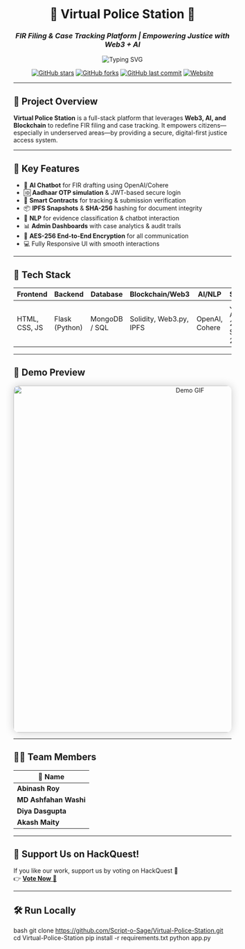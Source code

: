 <div align="center">

<h1>
  🚨 Virtual Police Station 🚓  
</h1>
<h3>
  <i>FIR Filing & Case Tracking Platform | Empowering Justice with Web3 + AI</i>
</h3>

<img src="https://readme-typing-svg.demolab.com/?lines=🚨+Virtual+Police+Station+%F0%9F%9A%93;FIR+Filing+%26+Case+Tracking+Platform+🔐;Empowering+Justice+with+Web3+%26+AI&font=Fira+Code&center=true&width=800&height=45&duration=4000&pause=1000" alt="Typing SVG" />

<br />

[![GitHub stars](https://img.shields.io/github/stars/Script-o-Sage/Virtual-Police-Station?style=for-the-badge&logo=github&color=brightgreen)](https://github.com/Script-o-Sage/Virtual-Police-Station/stargazers)
[![GitHub forks](https://img.shields.io/github/forks/Script-o-Sage/Virtual-Police-Station?style=for-the-badge&logo=github)](https://github.com/Script-o-Sage/Virtual-Police-Station/network/members)
[![GitHub last commit](https://img.shields.io/github/last-commit/Script-o-Sage/Virtual-Police-Station?style=for-the-badge&color=orange)](https://github.com/Script-o-Sage/Virtual-Police-Station/commits)
[![Website](https://img.shields.io/badge/View%20Live-Demo-purple?style=for-the-badge&logo=vercel)](https://www.hackquest.io/projects/Virtual-Police-Station)

</div>

---

## 🧠 Project Overview

**Virtual Police Station** is a full-stack platform that leverages **Web3, AI, and Blockchain** to redefine FIR filing and case tracking. It empowers citizens—especially in underserved areas—by providing a secure, digital-first justice access system.

---

## 🌟 Key Features

- 🤖 **AI Chatbot** for FIR drafting using OpenAI/Cohere
- 🆔 **Aadhaar OTP simulation** & JWT-based secure login
- 🔗 **Smart Contracts** for tracking & submission verification
- 📦 **IPFS Snapshots** & **SHA-256** hashing for document integrity
- 🧠 **NLP** for evidence classification & chatbot interaction
- 📊 **Admin Dashboards** with case analytics & audit trails
- 🔐 **AES-256 End-to-End Encryption** for all communication
- 💻 Fully Responsive UI with smooth interactions

---

## 🧰 Tech Stack

| Frontend         | Backend        | Database      | Blockchain/Web3       | AI/NLP         | Security             |
|------------------|----------------|---------------|------------------------|----------------|----------------------|
| HTML, CSS, JS    | Flask (Python) | MongoDB / SQL | Solidity, Web3.py, IPFS | OpenAI, Cohere | JWT, AES-256, SHA-256 |

---

## 📸 Demo Preview

<div align="center">
  <img src="https://github.com/Script-o-Sage/Virtual-Police-Station/assets/demo-gif.gif" width="800" alt="Demo GIF" style="border-radius: 12px; box-shadow: 0 0 20px rgba(0,0,0,0.2);" />
</div>

---

## 👨‍💻 Team Members

| 👤 Name | 
|--------|
| **Abinash Roy** | Team Leader |
| **MD Ashfahan Washi** | 
| **Diya Dasgupta** | 
| **Akash Maity** |

---

## 📢 Support Us on HackQuest!

If you like our work, support us by voting on HackQuest 🚀  
👉 [**Vote Now** 🔗](https://www.hackquest.io/projects/Virtual-Police-Station)

---

## 🛠️ Run Locally

bash
git clone https://github.com/Script-o-Sage/Virtual-Police-Station.git
cd Virtual-Police-Station
pip install -r requirements.txt
python app.py